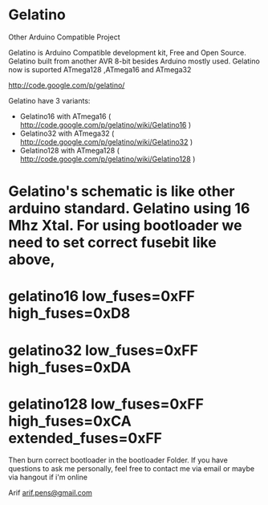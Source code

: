 Gelatino
========
Other Arduino Compatible Project

Gelatino is Arduino Compatible development kit, Free and Open Source. 
Gelatino built from another AVR 8-bit besides Arduino mostly used. 
Gelatino now is suported ATmega128 ,ATmega16 and ATmega32

http://code.google.com/p/gelatino/

Gelatino have 3 variants:
- Gelatino16 with ATmega16 ( http://code.google.com/p/gelatino/wiki/Gelatino16 )
- Gelatino32 with ATmega32 ( http://code.google.com/p/gelatino/wiki/Gelatino32 )
- Gelatino128 with ATmega128 ( http://code.google.com/p/gelatino/wiki/Gelatino128 ) 

Gelatino's schematic is like other arduino standard. Gelatino using 16 Mhz Xtal. 
For using bootloader we need to set correct fusebit like above,
========================
gelatino16
low_fuses=0xFF
high_fuses=0xD8
========================
gelatino32
low_fuses=0xFF
high_fuses=0xDA
========================
gelatino128
low_fuses=0xFF
high_fuses=0xCA
extended_fuses=0xFF
========================

Then burn correct bootloader in the bootloader Folder.
If you have questions to ask me personally, feel free to contact me via email or maybe via hangout if i'm online

Arif
arif.pens@gmail.com
